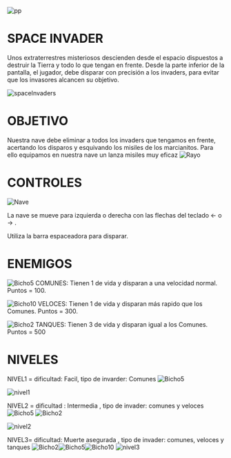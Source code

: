 <img>![pp](https://user-images.githubusercontent.com/80365596/121797440-91984180-cbf6-11eb-87f5-325c290a2546.jpg)

# SPACE INVADER

Unos extraterrestres misteriosos descienden desde el espacio dispuestos a destruir la Tierra y todo lo que tengan en frente. 
Desde la parte inferior de la pantalla, el jugador, debe disparar con precisión a los invaders, para evitar que los invasores alcancen su objetivo. 

<img>![spaceInvaders](https://user-images.githubusercontent.com/80365596/121797471-affe3d00-cbf6-11eb-8198-fa8026ce0b1f.png)

 # OBJETIVO

Nuestra nave debe eliminar a todos los invaders que tengamos en frente, acertando los disparos y esquivando los misiles de los marcianitos. 
Para ello equipamos en nuestra nave un lanza misiles muy eficaz <img>![Rayo](https://user-images.githubusercontent.com/80365596/121797614-b345f880-cbf7-11eb-898b-0ec6d395281d.png)


# CONTROLES

<img>![Nave](https://user-images.githubusercontent.com/80365596/121797338-f606d100-cbf5-11eb-9482-e3519d260767.png)


La nave se mueve para izquierda o derecha con las flechas del teclado ← o → .

Utiliza la barra espaceadora para disparar.
 
# ENEMIGOS

<img>![Bicho5](https://user-images.githubusercontent.com/80365596/121797274-a0322900-cbf5-11eb-80c8-6f4d23d20393.png) COMUNES: Tienen 1 de vida y disparan a una velocidad normal. Puntos = 100.

<img>![Bicho10](https://user-images.githubusercontent.com/80365596/121797265-96a8c100-cbf5-11eb-8ff2-030649c07cc1.png) VELOCES: Tienen 1 de vida y disparan más rapido que los Comunes. Puntos = 300.

<img>![Bicho2](https://user-images.githubusercontent.com/80365596/121797263-94defd80-cbf5-11eb-9317-1830171691e6.png) TANQUES: Tienen 3 de vida y disparan igual a los Comunes. Puntos = 500

# NIVELES

NIVEL1 = dificultad: Facil, tipo de invarder: Comunes <img>![Bicho5](https://user-images.githubusercontent.com/80365596/121797513-05d2e500-cbf7-11eb-9984-89661da2956a.png)

<img>![nivel1](https://user-images.githubusercontent.com/80365596/121797508-ffdd0400-cbf6-11eb-9a39-89cda5cfc95a.png)

NIVEL2 = dificultad : Intermedia , tipo de invader: comunes y veloces <img>![Bicho5](https://user-images.githubusercontent.com/80365596/121797551-4c284400-cbf7-11eb-86d3-47622df1f51f.png) <img>![Bicho2](https://user-images.githubusercontent.com/80365596/121797549-4894bd00-cbf7-11eb-8b7c-9b7c677c8b70.png)

<img>![nivel2](https://user-images.githubusercontent.com/80365596/121797561-58ac9c80-cbf7-11eb-8e27-cae61153f95b.png)

NIVEL3= dificultad: Muerte asegurada , tipo de invader: comunes, veloces y tanques <img>![Bicho2](https://user-images.githubusercontent.com/80365596/121797586-7b3eb580-cbf7-11eb-962e-77f831e449a7.png)<img>![Bicho5](https://user-images.githubusercontent.com/80365596/121797589-7e39a600-cbf7-11eb-956d-912a4cd7ec81.png)<img>![Bicho10](https://user-images.githubusercontent.com/80365596/121797591-8265c380-cbf7-11eb-8bee-5d073466453b.png)
<img>![nivel3](https://user-images.githubusercontent.com/80365596/121797593-8560b400-cbf7-11eb-98b9-306e4ff861a1.png)


 

